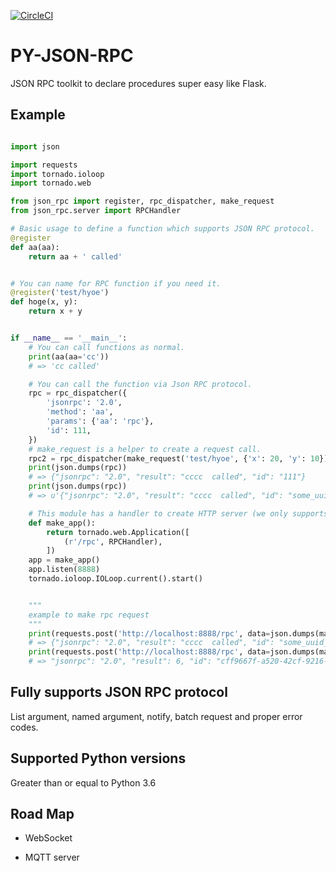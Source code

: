 [![CircleCI](https://circleci.com/gh/hachibeeDI/py-json-rpc.svg?style=svg)](https://circleci.com/gh/hachibeeDI/py-json-rpc)

# PY-JSON-RPC

JSON RPC toolkit to declare procedures super easy like Flask.


## Example

```python

import json

import requests
import tornado.ioloop
import tornado.web

from json_rpc import register, rpc_dispatcher, make_request
from json_rpc.server import RPCHandler

# Basic usage to define a function which supports JSON RPC protocol.
@register
def aa(aa):
    return aa + ' called'


# You can name for RPC function if you need it.
@register('test/hyoe')
def hoge(x, y):
    return x + y


if __name__ == '__main__':
    # You can call functions as normal.
    print(aa(aa='cc'))
    # => 'cc called'

    # You can call the function via Json RPC protocol.
    rpc = rpc_dispatcher({
        'jsonrpc': '2.0',
        'method': 'aa',
        'params': {'aa': 'rpc'},
        'id': 111,
    })
    # make_request is a helper to create a request call.
    rpc2 = rpc_dispatcher(make_request('test/hyoe', {'x': 20, 'y': 10}))
    print(json.dumps(rpc))
    # => {"jsonrpc": "2.0", "result": "cccc  called", "id": "111"}
    print(json.dumps(rpc))
    # => u'{"jsonrpc": "2.0", "result": "cccc  called", "id": "some_uuid_for_you"}'

    # This module has a handler to create HTTP server (we only supports tornado so far) supports JSON RPC super easy.
    def make_app():
        return tornado.web.Application([
            (r'/rpc', RPCHandler),
        ])
    app = make_app()
    app.listen(8888)
    tornado.ioloop.IOLoop.current().start()


    """
    example to make rpc request
    """
    print(requests.post('http://localhost:8888/rpc', data=json.dumps(make_request('aa', {'aa': 'cccc '}))).text)
    # => {"jsonrpc": "2.0", "result": "cccc  called", "id": "some_uuid_for_you"}
    print(requests.post('http://localhost:8888/rpc', data=json.dumps(make_request('test/hyoe', {'x': 3, 'y': 3}))).text)
    # => "jsonrpc": "2.0", "result": 6, "id": "cff9667f-a520-42cf-9216-ef2fa051a213"}
```


## Fully supports JSON RPC protocol

List argument, named argument, notify, batch request and proper error codes.


## Supported Python versions

Greater than or equal to Python 3.6


## Road Map

- WebSocket

- MQTT server
